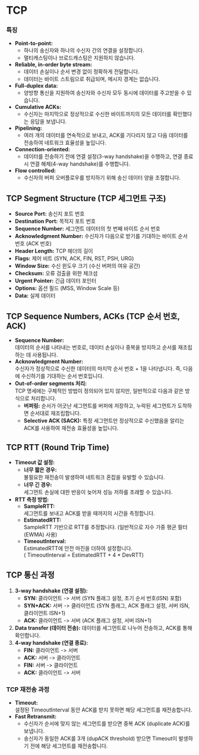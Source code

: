 # TCP

### 특징

- **Point-to-point:**
  - 하나의 송신자와 하나의 수신자 간의 연결을 설정합니다.
  - 멀티캐스팅이나 브로드캐스팅은 지원하지 않습니다.
- **Reliable, in-order byte stream:**
  - 데이터 손실이나 순서 변경 없이 정확하게 전달합니다.
  - 데이터는 바이트 스트림으로 취급되며, 메시지 경계는 없습니다.
- **Full-duplex data:**
  - 양방향 통신을 지원하여 송신자와 수신자 모두 동시에 데이터를 주고받을 수 있습니다.
- **Cumulative ACKs:**
  - 수신자는 마지막으로 정상적으로 수신한 바이트까지의 모든 데이터를 확인했다는 응답을 보냅니다.
- **Pipelining:**
  - 여러 개의 데이터를 연속적으로 보내고, ACK를 기다리지 않고 다음 데이터를 전송하여 네트워크 효율성을 높입니다.
- **Connection-oriented:**
  - 데이터를 전송하기 전에 연결 설정(3-way handshake)을 수행하고, 연결 종료 시 연결 해제(4-way handshake)를 수행합니다.
- **Flow controlled:**
  - 수신자의 버퍼 오버플로우를 방지하기 위해 송신 데이터 양을 조절합니다.

## TCP Segment Structure (TCP 세그먼트 구조)

- **Source Port:**
  송신지 포트 번호
- **Destination Port:** 목적지 포트 번호
- **Sequence Number:** 세그먼트 데이터의 첫 번째 바이트 순서 번호
- **Acknowledgment Number:** 수신자가 다음으로 받기를 기대하는 바이트 순서 번호 (ACK 번호)
- **Header Length:** TCP 헤더의 길이
- **Flags:** 제어 비트 (SYN, ACK, FIN, RST, PSH, URG)
- **Window Size:** 수신 윈도우 크기 (수신 버퍼의 여유 공간)
- **Checksum:** 오류 검출을 위한 체크섬
- **Urgent Pointer:** 긴급 데이터 포인터
- **Options:** 옵션 필드 (MSS, Window Scale 등)
- **Data:** 실제 데이터

## TCP Sequence Numbers, ACKs (TCP 순서 번호, ACK)

- **Sequence Number:**  
  데이터의 순서를 나타내는 번호로, 데이터 손실이나 중복을 방지하고 순서를 재조립하는 데 사용됩니다.
- **Acknowledgment Number:**  
  수신자가 정상적으로 수신한 데이터의 마지막 순서 번호 + 1을 나타냅니다. 즉, 다음에 수신하기를 기대하는 순서 번호입니다.
- **Out-of-order segments 처리:**  
  TCP 명세에는 구체적인 방법이 정의되어 있지 않지만, 일반적으로 다음과 같은 방식으로 처리합니다.
  - **버퍼링:** 순서가 어긋난 세그먼트를 버퍼에 저장하고, 누락된 세그먼트가 도착하면 순서대로 재조립합니다.
  - **Selective ACK (SACK):** 특정 세그먼트만 정상적으로 수신했음을 알리는 ACK를 사용하여 재전송 효율성을 높입니다.

## TCP RTT (Round Trip Time)

- **Timeout 값 설정:**
  - **너무 짧은 경우:**  
    불필요한 재전송이 발생하여 네트워크 혼잡을 유발할 수 있습니다.
  - **너무 긴 경우:**  
    세그먼트 손실에 대한 반응이 늦어져 성능 저하를 초래할 수 있습니다.
- **RTT 측정 방법:**
  - **SampleRTT:**  
    세그먼트를 보내고 ACK를 받을 때까지의 시간을 측정합니다.
  - **EstimatedRTT:**  
    SampleRTT 기반으로 RTT를 추정합니다. (일반적으로 지수 가중 평균 필터(EWMA) 사용)
  - **TimeoutInterval:**  
    EstimatedRTT에 안전 마진을 더하여 설정합니다.  
    ( TimeoutInterval = EstimatedRTT + 4 \* DevRTT)

## TCP 통신 과정

1.  **3-way handshake (연결 설정):**
    - **SYN:** 클라이언트 -> 서버 (SYN 플래그 설정, 초기 순서 번호(ISN) 포함)
    - **SYN+ACK:** 서버 -> 클라이언트 (SYN 플래그, ACK 플래그 설정, 서버 ISN, 클라이언트 ISN+1)
    - **ACK:** 클라이언트 -> 서버 (ACK 플래그 설정, 서버 ISN+1)
2.  **Data transfer (데이터 전송):** 데이터를 세그먼트로 나누어 전송하고, ACK를 통해 확인합니다.
3.  **4-way handshake (연결 종료):**
    - **FIN:** 클라이언트 -> 서버
    - **ACK:** 서버 -> 클라이언트
    - **FIN:** 서버 -> 클라이언트
    - **ACK:** 클라이언트 -> 서버

### TCP 재전송 과정

- **Timeout:**  
  설정된 TimeoutInterval 동안 ACK를 받지 못하면 해당 세그먼트를 재전송합니다.
- **Fast Retransmit:**
  - 수신자가 순서에 맞지 않는 세그먼트를 받으면 중복 ACK (duplicate ACK)를 보냅니다.
  - 송신자가 동일한 ACK를 3개 (dupACK threshold) 받으면 Timeout이 발생하기 전에 해당 세그먼트를 재전송합니다.
